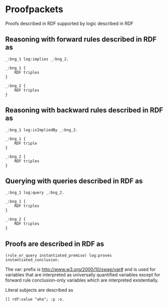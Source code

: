 # Proofpackets

Proofs described in RDF supported by logic described in RDF

## Reasoning with forward rules described in RDF as
```
_:bng_1 log:implies _:bng_2.

_:bng_1 {
    RDF triples
}

_:bng_2 {
    RDF triples
}
```

## Reasoning with backward rules described in RDF as
```
_:bng_1 log:isImpliedBy _:bng_2.

_:bng_1 {
    RDF triple
}

_:bng_2 {
    RDF triples
}
```

## Querying with queries described in RDF as
```
_:bng_1 log:query _:bng_2.

_:bng_1 {
    RDF triples
}

_:bng_2 {
    RDF triples
}
```

## Proofs are described in RDF as
```
(rule_or_query instantiated_premise) log:proves instantiated_conclusion.
```


The var: prefix is <http://www.w3.org/2000/10/swap/var#> and is used for
variables that are interpreted as universally quantified variables except for
forward rule conclusion-only variables which are interpreted existentially.

Literal subjects are described as
```
[] rdf:value "aha"; :p :o.
```
